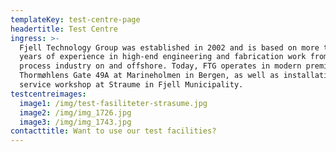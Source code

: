 ```yaml
---
templateKey: test-centre-page
headertitle: Test Centre
ingress: >-
  Fjell Technology Group was established in 2002 and is based on more than 40
  years of experience in high-end engineering and fabrication work from the
  process industry on and offshore. Today, FTG operates in modern premises at
  Thormøhlens Gate 49A at Marineholmen in Bergen, as well as installation and
  service workshop at Straume in Fjell Municipality.
testcentreimages:
  image1: /img/test-fasiliteter-strasume.jpg
  image2: /img/img_1726.jpg
  image3: /img/img_1743.jpg
contacttitle: Want to use our test facilities?
---
```


